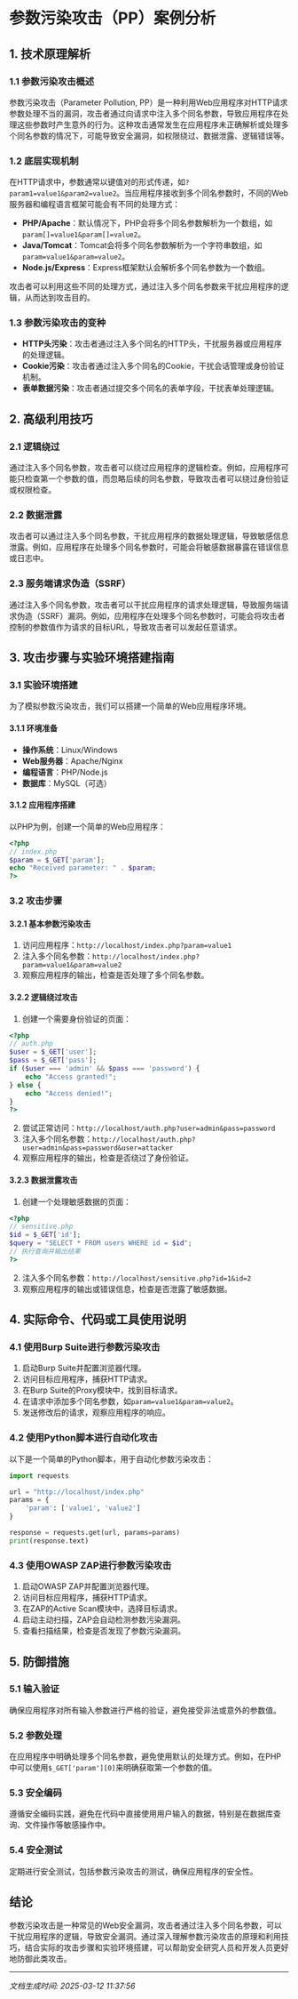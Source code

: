 # 参数污染攻击（PP）案例分析

## 1. 技术原理解析

### 1.1 参数污染攻击概述
参数污染攻击（Parameter Pollution, PP）是一种利用Web应用程序对HTTP请求参数处理不当的漏洞，攻击者通过向请求中注入多个同名参数，导致应用程序在处理这些参数时产生意外的行为。这种攻击通常发生在应用程序未正确解析或处理多个同名参数的情况下，可能导致安全漏洞，如权限绕过、数据泄露、逻辑错误等。

### 1.2 底层实现机制
在HTTP请求中，参数通常以键值对的形式传递，如`?param1=value1&param2=value2`。当应用程序接收到多个同名参数时，不同的Web服务器和编程语言框架可能会有不同的处理方式：

- **PHP/Apache**：默认情况下，PHP会将多个同名参数解析为一个数组，如`param[]=value1&param[]=value2`。
- **Java/Tomcat**：Tomcat会将多个同名参数解析为一个字符串数组，如`param=value1&param=value2`。
- **Node.js/Express**：Express框架默认会解析多个同名参数为一个数组。

攻击者可以利用这些不同的处理方式，通过注入多个同名参数来干扰应用程序的逻辑，从而达到攻击目的。

### 1.3 参数污染攻击的变种
- **HTTP头污染**：攻击者通过注入多个同名的HTTP头，干扰服务器或应用程序的处理逻辑。
- **Cookie污染**：攻击者通过注入多个同名的Cookie，干扰会话管理或身份验证机制。
- **表单数据污染**：攻击者通过提交多个同名的表单字段，干扰表单处理逻辑。

## 2. 高级利用技巧

### 2.1 逻辑绕过
通过注入多个同名参数，攻击者可以绕过应用程序的逻辑检查。例如，应用程序可能只检查第一个参数的值，而忽略后续的同名参数，导致攻击者可以绕过身份验证或权限检查。

### 2.2 数据泄露
攻击者可以通过注入多个同名参数，干扰应用程序的数据处理逻辑，导致敏感信息泄露。例如，应用程序在处理多个同名参数时，可能会将敏感数据暴露在错误信息或日志中。

### 2.3 服务端请求伪造（SSRF）
通过注入多个同名参数，攻击者可以干扰应用程序的请求处理逻辑，导致服务端请求伪造（SSRF）漏洞。例如，应用程序在处理多个同名参数时，可能会将攻击者控制的参数值作为请求的目标URL，导致攻击者可以发起任意请求。

## 3. 攻击步骤与实验环境搭建指南

### 3.1 实验环境搭建
为了模拟参数污染攻击，我们可以搭建一个简单的Web应用程序环境。

#### 3.1.1 环境准备
- **操作系统**：Linux/Windows
- **Web服务器**：Apache/Nginx
- **编程语言**：PHP/Node.js
- **数据库**：MySQL（可选）

#### 3.1.2 应用程序搭建
以PHP为例，创建一个简单的Web应用程序：

```php
<?php
// index.php
$param = $_GET['param'];
echo "Received parameter: " . $param;
?>
```

### 3.2 攻击步骤

#### 3.2.1 基本参数污染攻击
1. 访问应用程序：`http://localhost/index.php?param=value1`
2. 注入多个同名参数：`http://localhost/index.php?param=value1&param=value2`
3. 观察应用程序的输出，检查是否处理了多个同名参数。

#### 3.2.2 逻辑绕过攻击
1. 创建一个需要身份验证的页面：

```php
<?php
// auth.php
$user = $_GET['user'];
$pass = $_GET['pass'];
if ($user === 'admin' && $pass === 'password') {
    echo "Access granted!";
} else {
    echo "Access denied!";
}
?>
```

2. 尝试正常访问：`http://localhost/auth.php?user=admin&pass=password`
3. 注入多个同名参数：`http://localhost/auth.php?user=admin&pass=password&user=attacker`
4. 观察应用程序的输出，检查是否绕过了身份验证。

#### 3.2.3 数据泄露攻击
1. 创建一个处理敏感数据的页面：

```php
<?php
// sensitive.php
$id = $_GET['id'];
$query = "SELECT * FROM users WHERE id = $id";
// 执行查询并输出结果
?>
```

2. 注入多个同名参数：`http://localhost/sensitive.php?id=1&id=2`
3. 观察应用程序的输出或错误信息，检查是否泄露了敏感数据。

## 4. 实际命令、代码或工具使用说明

### 4.1 使用Burp Suite进行参数污染攻击
1. 启动Burp Suite并配置浏览器代理。
2. 访问目标应用程序，捕获HTTP请求。
3. 在Burp Suite的Proxy模块中，找到目标请求。
4. 在请求中添加多个同名参数，如`param=value1&param=value2`。
5. 发送修改后的请求，观察应用程序的响应。

### 4.2 使用Python脚本进行自动化攻击
以下是一个简单的Python脚本，用于自动化参数污染攻击：

```python
import requests

url = "http://localhost/index.php"
params = {
    'param': ['value1', 'value2']
}

response = requests.get(url, params=params)
print(response.text)
```

### 4.3 使用OWASP ZAP进行参数污染攻击
1. 启动OWASP ZAP并配置浏览器代理。
2. 访问目标应用程序，捕获HTTP请求。
3. 在ZAP的Active Scan模块中，选择目标请求。
4. 启动主动扫描，ZAP会自动检测参数污染漏洞。
5. 查看扫描结果，检查是否发现了参数污染漏洞。

## 5. 防御措施

### 5.1 输入验证
确保应用程序对所有输入参数进行严格的验证，避免接受非法或意外的参数值。

### 5.2 参数处理
在应用程序中明确处理多个同名参数，避免使用默认的处理方式。例如，在PHP中可以使用`$_GET['param'][0]`来明确获取第一个参数的值。

### 5.3 安全编码
遵循安全编码实践，避免在代码中直接使用用户输入的数据，特别是在数据库查询、文件操作等敏感操作中。

### 5.4 安全测试
定期进行安全测试，包括参数污染攻击的测试，确保应用程序的安全性。

## 结论
参数污染攻击是一种常见的Web安全漏洞，攻击者通过注入多个同名参数，可以干扰应用程序的逻辑，导致安全漏洞。通过深入理解参数污染攻击的原理和利用技巧，结合实际的攻击步骤和实验环境搭建，可以帮助安全研究人员和开发人员更好地防御此类攻击。

---

*文档生成时间: 2025-03-12 11:37:56*
